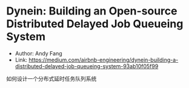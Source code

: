 # Dynein: Building an Open-source Distributed Delayed Job Queueing System

* Author: Andy Fang
* Link: https://medium.com/airbnb-engineering/dynein-building-a-distributed-delayed-job-queueing-system-93ab10f05f99

如何设计一个分布式延时任务队列系统
